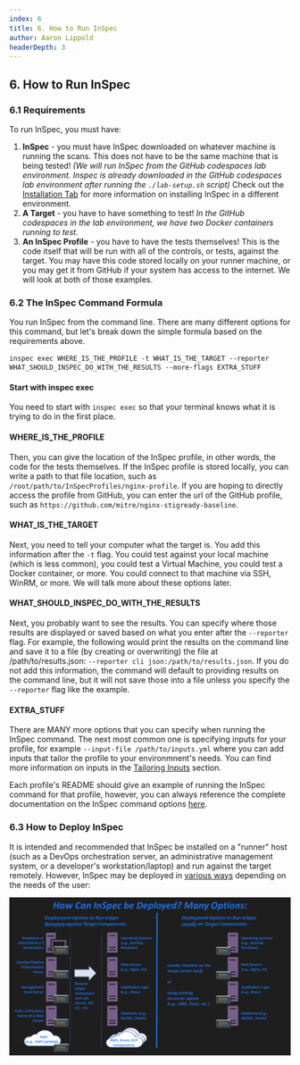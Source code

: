 ```yaml
---
index: 6
title: 6. How to Run InSpec
author: Aaron Lippold
headerDepth: 3
---
```


## 6. How to Run InSpec

### 6.1 Requirements
To run InSpec, you must have:
1. **InSpec** - you must have InSpec downloaded on whatever machine is running the scans. This does not have to be the same machine that is being tested! _(We will run InSpec from the GitHub codespaces lab environment. Inspec is already downloaded in the GitHub codespaces lab environment after running the `./lab-setup.sh` script)_ Check out the [Installation Tab](/Installation) for more information on installing InSpec in a different environment. 
2. **A Target** - you have to have something to test! _In the GitHub codespaces in the lab environment, we have two Docker containers running to test._
3. **An InSpec Profile** - you have to have the tests themselves! This is the code itself that will be run with all of the controls, or tests, against the target. You may have this code stored locally on your runner machine, or you may get it from GitHub if your system has access to the internet. We will look at both of those examples.

### 6.2 The InSpec Command Formula
You run InSpec from the command line. There are many different options for this command, but let's break down the simple formula based on the requirements above.

```
inspec exec WHERE_IS_THE_PROFILE -t WHAT_IS_THE_TARGET --reporter WHAT_SHOULD_INSPEC_DO_WITH_THE_RESULTS --more-flags EXTRA_STUFF
```

#### Start with inspec exec
You need to start with `inspec exec` so that your terminal knows what it is trying to do in the first place. 

#### WHERE_IS_THE_PROFILE
Then, you can give the location of the InSpec profile, in other words, the code for the tests themselves. If the InSpec profile is stored locally, you can write a path to that file location, such as `/root/path/to/InSpecProfiles/nginx-profile`. If you are hoping to directly access the profile from GitHub, you can enter the url of the GitHub profile, such as `https://github.com/mitre/nginx-stigready-baseline`. 

#### WHAT_IS_THE_TARGET
Next, you need to tell your computer what the target is. You add this information after the `-t` flag. You could test against your local machine (which is less common), you could test a Virtual Machine, you could test a Docker container, or more. You could connect to that machine via SSH, WinRM, or more. We will talk more about these options later.

#### WHAT_SHOULD_INSPEC_DO_WITH_THE_RESULTS
Next, you probably want to see the results. You can specify where those results are displayed or saved based on what you enter after the `--reporter` flag. For example, the following would print the results on the command line and save it to a file (by creating or overwriting) the file at /path/to/results.json: `--reporter cli json:/path/to/results.json`. If you do not add this information, the command will default to providing results on the command line, but it will not save those into a file unless you specify the `--reporter` flag like the example.

#### EXTRA_STUFF
There are MANY more options that you can specify when running the InSpec command. The next most common one is specifying inputs for your profile, for example `--input-file /path/to/inputs.yml` where you can add inputs that tailor the profile to your environmnent's needs. You can find more information on inputs in the [Tailoring Inputs](/courses/user/07) section.

Each profile's README should give an example of running the InSpec command for that profile, however, you can always reference the complete documentation on the InSpec command options [here](https://docs.chef.io/inspec/cli/).

### 6.3 How to Deploy InSpec
It is intended and recommended that InSpec be installed on a "runner" host (such as a DevOps orchestration server, an administrative management system, or a developer's workstation/laptop) and run against the target remotely. However, InSpec may be deployed in [various ways](https://saf.mitre.org/#/faq#runners) depending on the needs of the user:

![Alt text](../../assets/img/runner.png)
